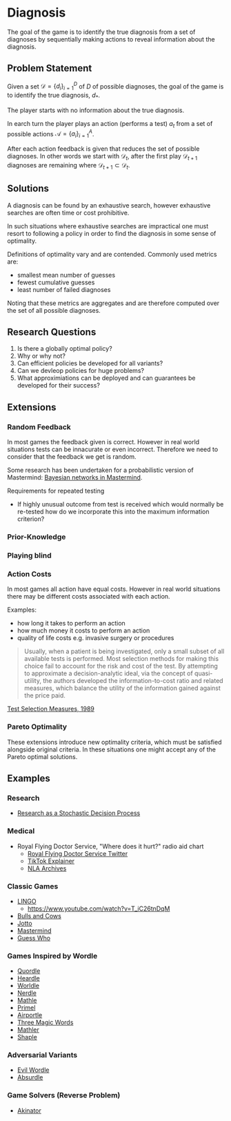 # Diagnosis

The goal of the game is to identify the true diagnosis from a set of diagnoses by sequentially making actions to reveal information about the diagnosis.

## Problem Statement

Given a set $\mathcal D = \{ d_i \}_{i=1}^D$ of $D$ of possible diagnoses, the goal of the game is to identify the true diagnosis, $d_*$.

The player starts with no information about the true diagnosis.

In earch turn the player plays an action (performs a test) $a_t$ from a set of possible actions $\mathcal A = \{ a_i \}_{i=1}^{A}$.

After each action feedback is given that reduces the set of possible diagnoses. In other words we start with $\mathcal D_t$, after the first play $\mathcal D_{t+1}$ diagnoses are remaining where $\mathcal D_{t+1} \subset \mathcal D_t$.

## Solutions

A diagnosis can be found by an exhaustive search, however exhaustive searches are often time or cost prohibitive.

In such situations where exhaustive searches are impractical one must resort to following a policy in order to find the diagnosis in some sense of optimality.

Definitions of optimality vary and are contended. Commonly used metrics are:

- smallest mean number of guesses
- fewest cumulative guesses
- least number of failed diagnoses

Noting that these metrics are aggregates and are therefore computed over the set of all possible diagnoses. 

## Research Questions

1. Is there a globally optimal policy?
2. Why or why not?
3. Can efficient policies be developed for all variants?
4. Can we devleop policies for huge problems?
4. What approximiations can be deployed and can guarantees be developed for their success?

## Extensions

### Random Feedback

In most games the feedback given is correct. However in real world situations tests can be innacurate or even incorrect. Therefore we need to consider that the feedback we get is random.

Some research has been undertaken for a probabilistic version of Mastermind: [Bayesian networks in Mastermind](http://staff.utia.cas.cz/vomlel/mastermind.pdf).

Requirements for repeated testing

- If highly unusual outcome from test is received which would normally be re-tested how do we incorporate this into the maximum information criterion?

### Prior-Knowledge



### Playing blind



### Action Costs

In most games all action have equal costs. However in real world situations there may be different costs associated with each action.

Examples:
- how long it takes to perform an action
- how much money it costs to perform an action
- quality of life costs e.g. invasive surgery or procedures

> Usually, when a patient is being investigated, only a small subset of all available tests is performed. Most selection methods for making this choice fail to account for the risk and cost of the test. By attempting to approximate a decision-analytic ideal, via the concept of quasi-utility, the authors developed the information-to-cost ratio and related measures, which balance the utility of the information gained against the price paid.

[Test Selection Measures, 1989](https://journals.sagepub.com/doi/pdf/10.1177/0272989X8900900208)

### Pareto Optimality

These extensions introduce new optimality criteria, which must be satisfied alongside original criteria. In these situations one might accept any of the Pareto optimal solutions.


## Examples

### Research

- [Research as a Stochastic Decision Process](https://cs.stanford.edu/~jsteinhardt/ResearchasaStochasticDecisionProcess.html)

### Medical

- Royal Flying Doctor Service, "Where does it hurt?" radio aid chart
  - [Royal Flying Doctor Service Twitter](https://twitter.com/royalflyingdoc/status/439293912943841280)
  - [TikTok Explainer](https://www.tiktok.com/@julianoshea/video/7066607895537847554)
  - [NLA Archives](https://nla.gov.au/nla.obj-133663850/view)

### Classic Games

- [LINGO](https://en.wikipedia.org/wiki/Lingo_(American_game_show))
  - https://www.youtube.com/watch?v=T_iC26tnDqM
- [Bulls and Cows](https://en.wikipedia.org/wiki/Bulls_and_Cows)
- [Jotto](https://en.wikipedia.org/wiki/Jotto)
- [Mastermind](https://en.wikipedia.org/wiki/Mastermind_(board_game))
- [Guess Who](https://en.wikipedia.org/wiki/Guess_Who%3F)

### Games Inspired by Wordle

- [Quordle](https://www.quordle.com/)
- [Heardle](https://www.heardle.app/)
- [Worldle](https://worldle.teuteuf.fr)
- [Nerdle](https://nerdlegame.com)
- [Mathle](https://mathlegame.com)
- [Primel](https://converged.yt/primel/)
- [Airportle](https://airportle.glitch.me/)
- [Three Magic Words](https://www.threemagicwords.app/play)
- [Mathler](https://www.mathler.com/)
- [Shaple](https://swag.github.io/shaple/)

### Adversarial Variants

- [Evil Wordle](https://swag.github.io/evil-wordle/)
- [Absurdle](https://qntm.org/files/absurdle/absurdle.html)

### Game Solvers (Reverse Problem)

- [Akinator](https://en.akinator.com/)

